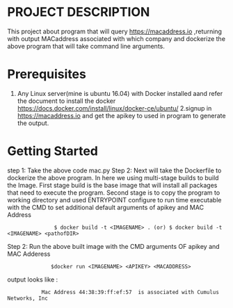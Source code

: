 PROJECT DESCRIPTION
============================

   This project about program that will query https://macaddress.io ,returning with output MACaddress associated with which company and dockerize the above program that will take command line arguments.
   
Prerequisites
==========================
  1. Any Linux server(mine is ubuntu 16.04) with Docker installed aand refer the document to install the docker https://docs.docker.com/install/linux/docker-ce/ubuntu/ 
  2.signup in https://macaddress.io and get the apikey to used in program to generate the output.
  
Getting Started
=======================================
 step 1: Take the above code mac.py 
 Step 2: Next will take the Dockerfile to dockerize the above program. In here we using multi-stage builds to build the Image.
       First stage build is the base image that will install all packages that need to execute the program.
       Second stage is to copy the program to working directory and used ENTRYPOINT configure to run time executable with the CMD to set
       additional default arguments of apikey and MAC Address
    
                   $ docker build -t <IMAGENAME> . (or) $ docker build -t <IMAGENAME> <pathofDIR>
         
 Step 2: Run the above built image with the CMD arguments OF apikey and MAC Adderess
    
                  $docker run <IMAGENAME> <APIKEY> <MACADDRESS>
                    
 output looks like :
                                                                                           
               Mac Address 44:38:39:ff:ef:57  is associated with Cumulus Networks, Inc
